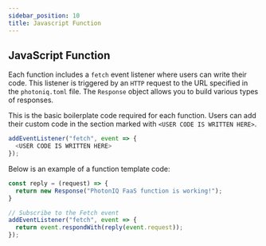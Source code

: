 ```yaml
---
sidebar_position: 10
title: Javascript Function
---
```



## JavaScript Function
Each function includes a `fetch` event listener where users can write their code. This listener is triggered by an `HTTP` request to the URL specified in the `photoniq.toml` file. The `Response` object allows you to build various types of responses.

This is the basic boilerplate code required for each function. Users can add their custom code in the section marked with `<USER CODE IS WRITTEN HERE>`.
```js
addEventListener("fetch", event => {
  <USER CODE IS WRITTEN HERE>
});
```

Below is an example of a function template code:

```js
const reply = (request) => {
  return new Response("PhotonIQ FaaS function is working!");
}

// Subscribe to the Fetch event
addEventListener("fetch", event => {
  return event.respondWith(reply(event.request));
});
```